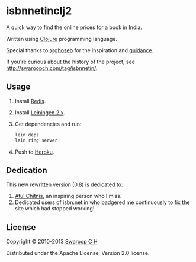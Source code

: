 # isbnnetinclj2 #

A quick way to find the online prices for a book in India.

Written using [Clojure](http://clojure.org) programming language.

Special thanks to [@ghoseb](https://twitter.com/ghoseb) for the
inspiration and [guidance](https://github.com/ghoseb/isbn.clj/blob/master/src/isbn/core.clj).

If you're curious about the history of the project, see <http://swaroopch.com/tag/isbnnetin/>.

## Usage ##

1. Install [Redis](http://redis.io).
2. Install [Leiningen 2.x](http://leiningen.org/).
3. Get dependencies and run:

    ```bash
    lein deps
    lein ring server
    ```
4. Push to [Heroku](http://www.heroku.com).

## Dedication ##

This new rewritten version (0.8) is dedicated to:

1. [Atul Chitnis](http://www.nextbigwhat.com/atul-chitnis-obituary-297/),
   an inspiring person who I miss.
2. Dedicated users of isbn.net.in who badgered me continuously to fix
   the site which had stopped working!

## License ##

Copyright © 2010-2013 [Swaroop C H](http://swaroopch.com)

Distributed under the Apache License, Version 2.0 license.
